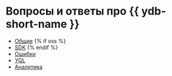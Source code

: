 # Вопросы и ответы про {{ ydb-short-name }}

* [Общие](../common.md)
{% if oss %}
* [SDK](../sdk.md)
{% endif %}
* [Ошибки](../errors.md)
* [YQL](../yql.md)
* [Аналитика](../analytics.md)

